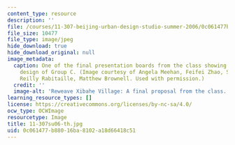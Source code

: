 ```yaml
---
content_type: resource
description: ''
file: /courses/11-307-beijing-urban-design-studio-summer-2006/0c061477b88016ba8102a18d66418c51_11-307su06-th.jpg
file_size: 10477
file_type: image/jpeg
hide_download: true
hide_download_original: null
image_metadata:
  caption: One of the final presentation boards from the class showing the proposed
    design of Group C. (Image courtesy of Angela Meehan, Feifei Zhao, Shilpa Mehta,
    Reilly Rabitaille, Matthew Brownell. Used with permission.)
  credit: ''
  image-alt: 'Reweave Xibahe Village: A final proposal from the class.'
learning_resource_types: []
license: https://creativecommons.org/licenses/by-nc-sa/4.0/
ocw_type: OCWImage
resourcetype: Image
title: 11-307su06-th.jpg
uid: 0c061477-b880-16ba-8102-a18d66418c51
---
```

